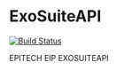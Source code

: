 # ExoSuiteAPI
[![Build Status](https://travis-ci.com/frenchqwerty/ExoSuiteAPI.svg?token=1ESsxpbtosbj6GcTHpjn&branch=master)](https://travis-ci.com/frenchqwerty/ExoSuiteAPI)

EPITECH EIP EXOSUITEAPI
